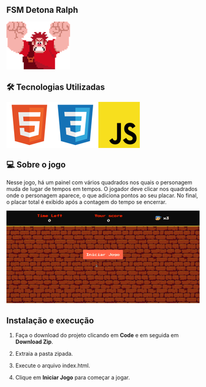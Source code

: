 ## FSM Detona Ralph

![Ralph](src/assets/images/ralph.png)

## 🛠 Tecnologias Utilizadas

<div style="display: flex;">

<img src="src/assets/images/logos/html.svg" alt="HTML logo" title="HTML" />

<img src="src/assets/images/logos/css.svg" alt="CSS logo" title="CSS" />

<img src="src/assets/images/logos/javascript.svg" alt="Javascript logo" title="Javascript"/>

</div>

## 💻 Sobre o jogo

<p style="margin-top:8px">Nesse jogo, há um painel com vários quadrados nos quais o personagem muda de lugar de tempos em tempos. O jogador deve clicar nos quadrados onde o personagem aparece, o que adiciona pontos ao seu placar. No final, o placar total é exibido após a contagem do tempo se encerrar.</p>

![Gameplay](src/assets/images/gameplay.gif)

## Instalação e execução

1. Faça o download do projeto clicando em **Code** e em seguida em **Download Zip**.

2. Extraia a pasta zipada.

3. Execute o arquivo index.html.

4. Clique em **Iniciar Jogo** para começar a jogar.
